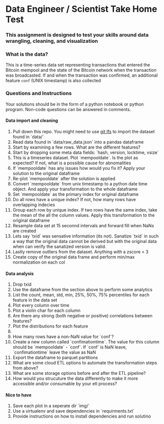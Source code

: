 # Data Engineer / Scientist Take Home Test

### This assignment is designed to test your skills around data wrangling, cleaning, and visualization

### What is the data?

This is a time-series data set representing transactions that entered the Bitcoin mempool and the state of the Bitcoin network when the transaction was broadcasted. If and when the transaction was confirmed, an additional feature `conf` (UNIX timestamp) is also collected

### Questions and Instructions

Your solutions should be in the form of a python notebook or python program. Non-code questions can be answered in comments.

#### Data import and cleaning

<ol>
    <li>Pull down this repo. You might need to use <a href="https://git-lfs.github.com/">git lfs</a> to import the dataset found in `data/`</li>
    <li>Read data found in `data/raw_data.json` into a pandas dataframe</li>
    <li>Start by examining a few rows. What are the different features? </li>
    <li>Start by dropping some meta data fields: `hash, version, locktime, vsize`</li>
    <li>This is a timeseries dataset. Plot `mempooldate`. Is the plot as expected? If not, what is a possible cause for abnomalities</li>
    <li>If `mempooldate` has any issues how would you fix it? Apply your solution to the original dataframe </li>
    <li>Re-plot `mempooldate` after the solution is applied </li>
    <li>Convert `mempooldate` from unix timestamp to a python date time object. And apply your transformation to the whole dataframe </li>
    <li>Set `mempooldate` as the primary index for original dataframe </li>
    <li>Do all rows have a unique index? If not, how many rows have overlapping indecies <l/i>
    <li>Group each row by unique index. If two rows have the same index, take the mean of the all the column values. Apply this transformation to the original dataframe</li>
    <li>Resample data set at 15 seconnd intervals and forward fill when NaNs are created</li>
    <li>Lets say `txid` was sensative information (its not). Sanatize `txid` in such a way that the original data cannot be derived but with the original data when can verify the sanatized version is valid.</li>
    <li>Lastly remove outliers from the dataset. Anything with a zscore < 3</li>
    <li>Create copy of the original data frame and perform min/max normalization on each col</li>
</ol>

#### Data analysis

<ol>
    <li>Drop txid </li>
    <li>Use the dataframe from the section above to perform some analytics </li>
    <li>List the count, mean, std, min, 25%, 50%, 75% percentiles for each feature in the data set</li>
    <li>Plot every column over time</li>
    <li>Plot a violin char for each column</li>
    <li>Are there any strong (both negative or positive) correlations between features?</li>
    <li>Plot the distributions for each feature <li>
    <li>How many rows have a non-NaN value for `conf`?</li>
    <li>Create a new column called `confimationtime`. The value for this column should be `mempooldate` - `conf`. If `conf` is NaN leave, `confimationtime` leave the value as NaN</li>
    <li>Export the dataframe to parquet partitions</li>
    <li>What are some cloud ETL options to automate the transformation steps from above?</li>
    <li>What are some storage options before and after the ETL pipeline?</li>
    <li>How would you strucuture the data differently to make it more accessible and/or consumable by your etl process?</li>
</ol>

#### Nice to have

<ol>
    <li>Save each plot in a seperate dir `img/`</li>
    <li>Use a virtualenv and save dependencies in `requirments.txt`</li>
    <li>Provide instructions on how to install dependencies and run solutino</li>
    
</ol>
